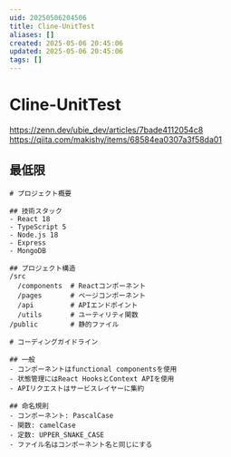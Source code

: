 ```yaml
---
uid: 20250506204506
title: Cline-UnitTest
aliases: []
created: 2025-05-06 20:45:06
updated: 2025-05-06 20:45:06
tags: []
---
```


# Cline-UnitTest


https://zenn.dev/ubie_dev/articles/7bade4112054c8
https://qiita.com/makishy/items/68584ea0307a3f58da01


## 最低限

```md:.clinerules
# プロジェクト概要

## 技術スタック
- React 18
- TypeScript 5
- Node.js 18
- Express
- MongoDB

## プロジェクト構造
/src
  /components  # Reactコンポーネント
  /pages       # ページコンポーネント
  /api         # APIエンドポイント
  /utils       # ユーティリティ関数
/public        # 静的ファイル

# コーディングガイドライン

## 一般
- コンポーネントはfunctional componentsを使用
- 状態管理にはReact HooksとContext APIを使用
- APIリクエストはサービスレイヤーに集約

## 命名規則
- コンポーネント: PascalCase
- 関数: camelCase
- 定数: UPPER_SNAKE_CASE
- ファイル名はコンポーネント名と同じにする
```
